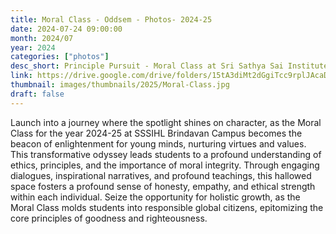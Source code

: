 ```yaml
---
title: Moral Class - Oddsem - Photos- 2024-25
date: 2024-07-24 09:00:00
month: 2024/07
year: 2024
categories: ["photos"]
desc_short: Principle Pursuit - Moral Class at Sri Sathya Sai Institute, Brindavan Campus
link: https://drive.google.com/drive/folders/15tA3diMt2dGgiTcc9rplJAcaDb4cs8tt?usp=drive_link
thumbnail: images/thumbnails/2025/Moral-Class.jpg
draft: false
---
```


Launch into a journey where the spotlight shines on character, as the Moral Class for the year 2024-25 at SSSIHL Brindavan Campus becomes the beacon of enlightenment for young minds, nurturing virtues and values. This transformative odyssey leads students to a profound understanding of ethics, principles, and the importance of moral integrity. Through engaging dialogues, inspirational narratives, and profound teachings, this hallowed space fosters a profound sense of honesty, empathy, and ethical strength within each individual. Seize the opportunity for holistic growth, as the Moral Class molds students into responsible global citizens, epitomizing the core principles of goodness and righteousness.
